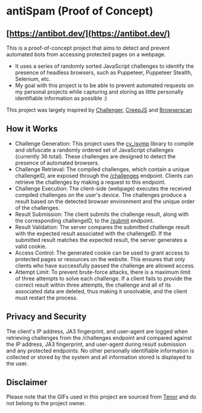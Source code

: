 # antiSpam (Proof of Concept)
## [https://antibot.dev/](https://antibot.dev/)

This is a proof-of-concept project that aims to detect and prevent automated bots from accessing protected pages on a webpage. 
* It uses a series of randomly sorted JavaScript challenges to identify the presence of headless browsers, such as Puppeteer, Puppeteer Stealth, Selenium, etc.
* My goal with this project is to be able to prevent automated requests on my personal projects while capturing and storing as little personally identifiable information as possible :) 

This project was largely inspired by [Challenger](https://github.com/wwhtrbbtt/Challenger), [CreepJS](https://abrahamjuliot.github.io/creepjs/) and [Browserscan](https://www.browserscan.net/en)

## How it Works
- Challenge Generation: This project uses the [cy_jsvmp](https://github.com/2833844911/cy_jsvmp) library to compile and obfuscate a randomly ordered set of JavaScript challenges (currently 36 total). These challenges are designed to detect the presence of automated browsers.
- Challenge Retrieval: The compiled challenges, which contain a unique challengeID, are exposed through the [/challenges](https://antibot.fly.dev/challenges) endpoint. Clients can retrieve the challenges by making a request to this endpoint.
- Challenge Execution: The client-side (webpage) executes the received compiled challenges on the user's device. The challenges produce a result based on the detected browser environment and the unique order of the challenges.
- Result Submission: The client submits the challenge result, along with the corresponding challengeID, to the [/submit](https://antibot.fly.dev/submit) endpoint.
- Result Validation: The server compares the submitted challenge result with the expected result associated with the challengeID. If the submitted result matches the expected result, the server generates a valid cookie.
- Access Control: The generated cookie can be used to grant access to protected pages or resources on the website. This ensures that only clients who have successfully passed the challenge are allowed access.
- Attempt Limit: To prevent brute-force attacks, there is a maximum limit of three attempts to solve each challenge. If a client fails to provide the correct result within three attempts, the challenge and all of its associated data are deleted, thus making it unsolvable, and the client must restart the process.

## Privacy and Security
The client's IP address, JA3 fingerprint, and user-agent are logged when retrieving challenges from the /challenges endpoint and compared against the IP address, JA3 fingerprint, and user-agent during result submission and any protected endpoints.
No other personally identifiable information is collected or stored by the system and all information stored is displayed to the user.

## Disclaimer
Please note that the GIFs used in this project are sourced from [Tenor](https://tenor.com/) and do not belong to the project owner.
